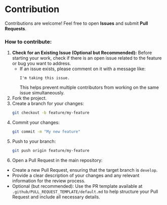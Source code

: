 # Contribution

Contributions are welcome! Feel free to open **Issues** and submit **Pull Requests**.

### How to contribute:
1. **Check for an Existing Issue (Optional but Recommended):**
   Before starting your work, check if there is an open issue related to the feature or bug you want to address.
   - If an issue exists, please comment on it with a message like:
     ```
     I'm taking this issue.
     ```
     This helps prevent multiple contributors from working on the same issue simultaneously.
2. Fork the project.
3. Create a branch for your changes:
   ```bash
   git checkout -b feature/my-feature
   ```
4. Commit your changes:
   ```bash
   git commit -m "My new feature"
   ```
5. Push to your branch:
   ```bash
   git push origin feature/my-feature
   ```
6. Open a Pull Request in the main repository:
- Create a new Pull Request, ensuring that the target branch is `develop`.
- Provide a clear description of your changes and any relevant information for the review process.
- Optional (but recommended): Use the PR template available at `.github/PULL_REQUEST_TEMPLATE/default.md` to help structure your Pull Request and include all necessary details.
